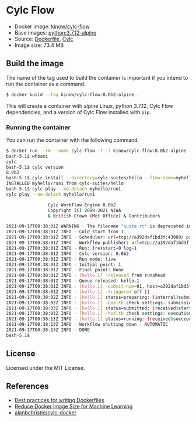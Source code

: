 # Cylc Flow

* Docker image: [kinow/cylc-flow](https://hub.docker.com/r/kinow/cylc-flow/)
* Base images: [python:3.7.12-alpine](https://hub.docker.com/_/python)
* Source: [Dockerfile](https://github.com/kinow/cylc-docker/blob/master/cylc-flow/8.0a3/Dockerfile), [Cylc](https://cylc.github.io/)
* Image size: 73.4 MB

## Build the image

The name of the tag used to build the container is important if you intend
to run the container as a command.

```bash
$ docker build --tag kinow/cylc-flow:8.0b2-alpine .
```

This will create a container with alpine Linux, python 3.7.12, Cylc Flow dependencies, and
a version of Cylc Flow installed with `pip`.

### Running the container

You can run the container with the following command

```bash
$ docker run --rm --name cylc-flow -t -i kinow/cylc-flow:8.0b2-alpine
bash-5.1$ whoami
cylc
bash-5.1$ cylc version
8.0b2
bash-5.1$ cylc install --directory=cylc-suites/hello --flow-name=myhello
INSTALLED myhello/run1 from cylc-suites/hello
bash-5.1$ cylc play --no-detach myhello/run1
cylc play --no-detach myhello/run1

                Cylc Workflow Engine 8.0b2
                Copyright (C) 2008-2021 NIWA
                & British Crown (Met Office) & Contributors

2021-09-17T00:38:01Z WARNING - The filename "suite.rc" is deprecated in favour of "flow.cylc"
2021-09-17T00:38:01Z INFO - Cold start from 1
2021-09-17T00:38:01Z INFO - Scheduler: url=tcp://a392daf1bd3f:43089/ pid=48
2021-09-17T00:38:01Z INFO - Workflow publisher: url=tcp://a392daf1bd3f:43019
2021-09-17T00:38:01Z INFO - Run: (re)start=0 log=1
2021-09-17T00:38:01Z INFO - Cylc version: 8.0b2
2021-09-17T00:38:01Z INFO - Run mode: live
2021-09-17T00:38:01Z INFO - Initial point: 1
2021-09-17T00:38:01Z INFO - Final point: None
2021-09-17T00:38:01Z INFO - [hello.1] -released from runahead
2021-09-17T00:38:01Z INFO - Queue released: hello.1
2021-09-17T00:38:01Z INFO - [hello.1] -submit-num=01, host=a392daf1bd3f
2021-09-17T00:38:01Z INFO - [hello.1] -triggered off []
2021-09-17T00:38:02Z INFO - [hello.1] status=preparing: (internal)submitted at 2021-09-17T00:38:02Z  for job(01) flow(g)
2021-09-17T00:38:02Z INFO - [hello.1] -health check settings: submission timeout=None, polling intervals=PT15M,...
2021-09-17T00:38:03Z INFO - [hello.1] status=submitted: (received)started at 2021-09-17T00:38:02Z  for job(01) flow(g)
2021-09-17T00:38:03Z INFO - [hello.1] -health check settings: execution timeout=None, polling intervals=PT15M,...
2021-09-17T00:38:13Z INFO - [hello.1] status=running: (received)succeeded at 2021-09-17T00:38:12Z  for job(01) flow(g)
2021-09-17T00:38:13Z INFO - Workflow shutting down - AUTOMATIC
2021-09-17T00:38:13Z INFO - DONE
bash-5.1$ 
```

## License

Licensed under the MIT License.

## References

- [Best practices for writing Dockerfiles](https://docs.docker.com/develop/develop-images/dockerfile_best-practices)
- [Reduce Docker Image Size for Machine Learning](https://jilongliao.com/2018/08/09/Reduce-Docker-Image-Size/)
- [alanbchristie/cylc-docker](https://github.com/alanbchristie/cylc-docker/)
